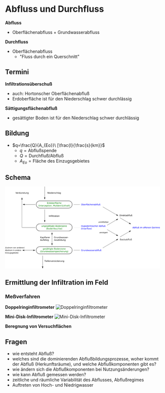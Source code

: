 # Abfluss und Durchfluss

**Abfluss**
- Oberflächenabfluss + Grundwasserabfluss

**Durchfluss**
- Oberflächenabfluss
  - "Fluss durch ein Querschnitt"


## Termini

**Infiltrationsüberschuß**
- auch: Hortonscher Oberflächenabfluß
- Erdoberfläche ist für den Niederschlag schwer durchlässig

**Sättigungsflächenabfluß**
- gesättigter Boden ist für den Niederschlag schwer durchlässig


## Bildung

- $q=\frac{Q}{A_{Eo}}\ [\frac{l}{\frac{s}{km}}$
  - $q=\text{Abflußspende}$
  - $Q=\text{Durchfluß/Abfluß}$
  - $A_{Eo}=\text{Fläche des Einzugsgebietes}$


## Schema

![abflussprozesse_und_komponente-schema](abflussprozesse_und_komponente-schema.png)


## Ermittlung der Infiltration im Feld

### Meßverfahren

**Doppelringinfiltrometer**
![Doppelringinfiltrometer](https://upload.wikimedia.org/wikipedia/commons/e/e9/Double_ring.JPG)

**Mini-Disk-Infiltrometer**
![Mini-Disk-Infiltrometer](https://en.wikipedia.org/wiki/Disc_permeameter)

**Beregnung von Versuchflächen**


## Fragen

- wie entsteht Abfluß?
- welches sind die dominierenden Abflußbildungsprozesse, woher kommt der Abfluß
(Herkunftsräume), und welche Abflußkomponenten gibt es?
- wie ändern sich die Abflußkomponenten bei Nutzungsänderungen?
- wie kann Abfluß gemessen werden?
- zeitliche und räumliche Variabilität des Abflusses, Abflußregimes
- Auftreten von Hoch- und Niedrigwasser
